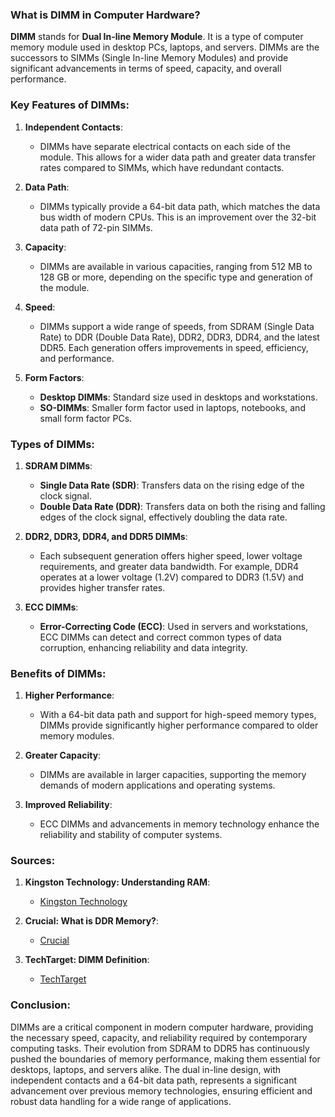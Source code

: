 ### What is DIMM in Computer Hardware?

**DIMM** stands for **Dual In-line Memory Module**. It is a type of computer memory module used in desktop PCs, laptops, and servers. DIMMs are the successors to SIMMs (Single In-line Memory Modules) and provide significant advancements in terms of speed, capacity, and overall performance.

### Key Features of DIMMs:

1. **Independent Contacts**:
   - DIMMs have separate electrical contacts on each side of the module. This allows for a wider data path and greater data transfer rates compared to SIMMs, which have redundant contacts.

2. **Data Path**:
   - DIMMs typically provide a 64-bit data path, which matches the data bus width of modern CPUs. This is an improvement over the 32-bit data path of 72-pin SIMMs.

3. **Capacity**:
   - DIMMs are available in various capacities, ranging from 512 MB to 128 GB or more, depending on the specific type and generation of the module.

4. **Speed**:
   - DIMMs support a wide range of speeds, from SDRAM (Single Data Rate) to DDR (Double Data Rate), DDR2, DDR3, DDR4, and the latest DDR5. Each generation offers improvements in speed, efficiency, and performance.

5. **Form Factors**:
   - **Desktop DIMMs**: Standard size used in desktops and workstations.
   - **SO-DIMMs**: Smaller form factor used in laptops, notebooks, and small form factor PCs.

### Types of DIMMs:

1. **SDRAM DIMMs**:
   - **Single Data Rate (SDR)**: Transfers data on the rising edge of the clock signal.
   - **Double Data Rate (DDR)**: Transfers data on both the rising and falling edges of the clock signal, effectively doubling the data rate.

2. **DDR2, DDR3, DDR4, and DDR5 DIMMs**:
   - Each subsequent generation offers higher speed, lower voltage requirements, and greater data bandwidth. For example, DDR4 operates at a lower voltage (1.2V) compared to DDR3 (1.5V) and provides higher transfer rates.

3. **ECC DIMMs**:
   - **Error-Correcting Code (ECC)**: Used in servers and workstations, ECC DIMMs can detect and correct common types of data corruption, enhancing reliability and data integrity.

### Benefits of DIMMs:

1. **Higher Performance**:
   - With a 64-bit data path and support for high-speed memory types, DIMMs provide significantly higher performance compared to older memory modules.

2. **Greater Capacity**:
   - DIMMs are available in larger capacities, supporting the memory demands of modern applications and operating systems.

3. **Improved Reliability**:
   - ECC DIMMs and advancements in memory technology enhance the reliability and stability of computer systems.

### Sources:

1. **Kingston Technology: Understanding RAM**:
   - [Kingston Technology](https://www.kingston.com/en/memory/desktop-laptop-memory)

2. **Crucial: What is DDR Memory?**:
   - [Crucial](https://www.crucial.com/articles/about-memory/ddr-memory)

3. **TechTarget: DIMM Definition**:
   - [TechTarget](https://www.techtarget.com/searchstorage/definition/DIMM-dual-in-line-memory-module)

### Conclusion:

DIMMs are a critical component in modern computer hardware, providing the necessary speed, capacity, and reliability required by contemporary computing tasks. Their evolution from SDRAM to DDR5 has continuously pushed the boundaries of memory performance, making them essential for desktops, laptops, and servers alike. The dual in-line design, with independent contacts and a 64-bit data path, represents a significant advancement over previous memory technologies, ensuring efficient and robust data handling for a wide range of applications.
